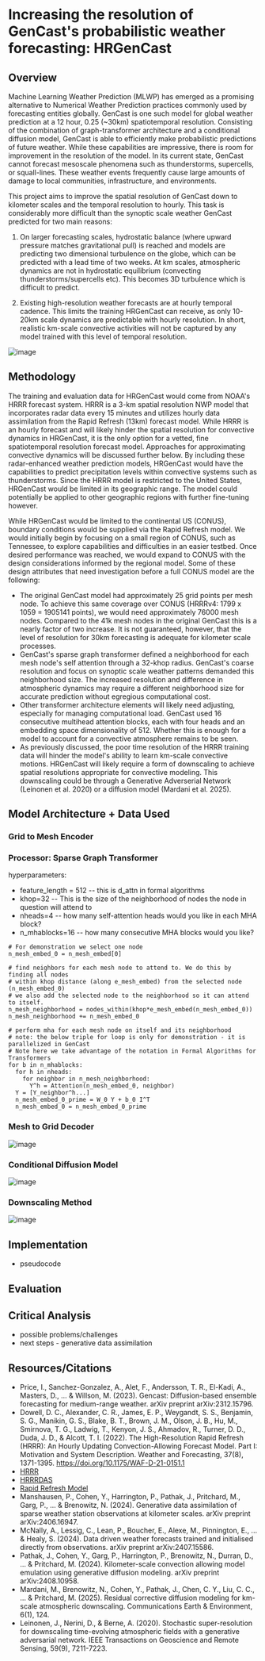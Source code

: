 # Increasing the resolution of GenCast's probabilistic weather forecasting: HRGenCast

## Overview
Machine Learning Weather Prediction (MLWP) has emerged as a promising alternative to Numerical Weather Prediction practices commonly used by forecasting entities globally. GenCast is one such model for global weather prediction at a 12 hour, 0.25 (~30km) spatiotemporal resolution. Consisting of the combination of graph-transformer architecture and a conditional diffusion model, GenCast is able to efficiently make probabilistic predictions of future weather. While these capabilities are impressive, there is room for improvement in the resolution of the model. In its current state, GenCast cannot forecast mesoscale phenomena such as thunderstorms, supercells, or squall-lines. These weather events frequently cause large amounts of damage to local communities, infrastructure, and environments. 

This project aims to improve the spatial resolution of GenCast down to kilometer scales and the temporal resolution to hourly. This task is considerably more difficult than the synoptic scale weather GenCast predicted for two main reasons:

1. On larger forecasting scales, hydrostatic balance (where upward pressure matches gravitational pull) is reached and models are predicting two dimensional turbulence on the globe, which can be predicted with a lead time of two weeks. At km scales, atmospheric dynamics are not in hydrostatic equilibrium (convecting thunderstorms/supercells etc). This becomes 3D turbulence which is difficult to predict.


2. Existing high-resolution weather forecasts are at hourly temporal cadence. This limits the training HRGenCast can receive, as only 10-20km scale dynamics are predictable with hourly resolution. In short, realistic km-scale convective activities will not be captured by any model trained with this level of temporal resolution.

![image](images/conv_rad_cond-NWS-5726a3205f9b589e34f99dcd-1149086300.png)

## Methodology
The training and evaluation data for HRGenCast would come from NOAA's HRRR forecast system. 
HRRR is a 3-km spatial resolution NWP model that incorporates radar data every 15 minutes and utilizes hourly data assimilation from the Rapid Refresh (13km) forecast model. While HRRR is an hourly forecast and will likely hinder the spatial resolution for convective dynamics in HRGenCast, it is the only option for a vetted, fine spatiotemporal resolution forecast model. Approaches for approximating convective dynamics will be discussed further below. By including these radar-enhanced weather prediction models, HRGenCast would have the capabilities to predict precipitation levels within convective systems such as thunderstorms. Since the HRRR model is restricted to the United States, HRGenCast would be limited in its geographic range. The model could potentially be applied to other geographic regions with further fine-tuning however. 


While HRGenCast would be limited to the continental US (CONUS), boundary conditions would be supplied via the Rapid Refresh model. We would initially begin by focusing on a small region of CONUS, such as Tennessee, to explore capabilities and difficulties in an easier testbed. Once desired performance was reached, we would expand to CONUS with the design considerations informed by the regional model. Some of these design attributes that need investigation before a full CONUS model are the following:
- The original GenCast model had approximately 25 grid points per mesh node. To achieve this same coverage over CONUS (HRRRv4: 1799 x 1059 = 1905141 points), we would need approximately 76000 mesh nodes. Compared to the 41k mesh nodes in the original GenCast this is a nearly factor of two increase. It is not guaranteed, however, that the level of resolution for 30km forecasting is adequate for kilometer scale processes.
- GenCast's sparse graph transformer defined a neighborhood for each mesh node's self attention through a 32-khop radius. GenCast's coarse resolution and focus on synoptic scale weather patterns demanded this neighborhood size. The increased resolution and difference in atmospheric dynamics may require a different neighborhood size for accurate prediction without egregious computational cost.
- Other transformer architecture elements will likely need adjusting, especially for managing computational load. GenCast used 16 consecutive multihead attention blocks, each with four heads and an embedding space dimensionality of 512. Whether this is enough for a model to account for a convective atmosphere remains to be seen.
- As previously discussed, the poor time resolution of the HRRR training data will hinder the model's ability to learn km-scale convective motions. HRGenCast will likely require a form of downscaling to achieve spatial resolutions appropriate for convective modeling. This downscaling could be through a Generative Adverserial Network (Leinonen et al. 2020) or a diffusion model (Mardani et al. 2025).

## Model Architecture + Data Used
### Grid to Mesh Encoder

### Processor: Sparse Graph Transformer
hyperparameters:
- feature_length = 512 -- this is d_attn in formal algorithms
- khop=32 -- This is the size of the neighborhood of nodes the node in question will attend to
- nheads=4 -- how many self-attention heads would you like in each MHA block?
- n_mhablocks=16 -- how many consecutive MHA blocks would you like?

```
# For demonstration we select one node
n_mesh_embed_0 = n_mesh_embed[0]

# find neighbors for each mesh node to attend to. We do this by finding all nodes
# within khop distance (along e_mesh_embed) from the selected node (n_mesh_embed_0)
# we also add the selected node to the neighborhood so it can attend to itself.
n_mesh_neighborhood = nodes_within(khop*e_mesh_embed(n_mesh_embed_0))
n_mesh_neighborhood += n_mesh_embed_0

# perform mha for each mesh node on itself and its neighborhood
# note: the below triple for loop is only for demonstration - it is parallelized in GenCast
# Note here we take advantage of the notation in Formal Algorithms for Transformers
for b in n_mhablocks:
  for h in nheads:
    for neighbor in n_mesh_neighborhood:
      Y^h = Attention(n_mesh_embed_0, neighbor)
  Y = [Y_neighbor^h...]
  n_mesh_embed_0_prime = W_0 Y + b_0 I^T
  n_mesh_embed_0 = n_mesh_embed_0_prime
```

### Mesh to Grid Decoder
![image](images/sparsetrans.png)

### Conditional Diffusion Model

![image](images/diffusionimg.png)

### Downscaling Method
![image](images/downscaling_leinonen.png)


## Implementation
- pseudocode

## Evaluation

## Critical Analysis
- possible problems/challenges
- next steps - generative data assimilation

## Resources/Citations
- Price, I., Sanchez-Gonzalez, A., Alet, F., Andersson, T. R., El-Kadi, A., Masters, D., ... & Willson, M. (2023). Gencast: Diffusion-based ensemble forecasting for medium-range weather. arXiv preprint arXiv:2312.15796.
-  Dowell, D. C., Alexander, C. R., James, E. P., Weygandt, S. S., Benjamin, S. G., Manikin, G. S., Blake, B. T., Brown, J. M., Olson, J. B., Hu, M., Smirnova, T. G., Ladwig, T., Kenyon, J. S., Ahmadov, R., Turner, D. D., Duda, J. D., & Alcott, T. I. (2022). The High-Resolution Rapid Refresh (HRRR): An Hourly Updating Convection-Allowing Forecast Model. Part I: Motivation and System Description. Weather and Forecasting, 37(8), 1371-1395. https://doi.org/10.1175/WAF-D-21-0151.1
-  [HRRR](https://rapidrefresh.noaa.gov/hrrr/)
- [HRRRDAS](https://rapidrefresh.noaa.gov/internal/pdfs/2020_Spring_Experiment_HRRRE_Documentation.pdf)
- [Rapid Refresh Model](https://rapidrefresh.noaa.gov/)
- Manshausen, P., Cohen, Y., Harrington, P., Pathak, J., Pritchard, M., Garg, P., ... & Brenowitz, N. (2024). Generative data assimilation of sparse weather station observations at kilometer scales. arXiv preprint arXiv:2406.16947.
- McNally, A., Lessig, C., Lean, P., Boucher, E., Alexe, M., Pinnington, E., ... & Healy, S. (2024). Data driven weather forecasts trained and initialised directly from observations. arXiv preprint arXiv:2407.15586.
- Pathak, J., Cohen, Y., Garg, P., Harrington, P., Brenowitz, N., Durran, D., ... & Pritchard, M. (2024). Kilometer-scale convection allowing model emulation using generative diffusion modeling. arXiv preprint arXiv:2408.10958.
- Mardani, M., Brenowitz, N., Cohen, Y., Pathak, J., Chen, C. Y., Liu, C. C., ... & Pritchard, M. (2025). Residual corrective diffusion modeling for km-scale atmospheric downscaling. Communications Earth & Environment, 6(1), 124.
- Leinonen, J., Nerini, D., & Berne, A. (2020). Stochastic super-resolution for downscaling time-evolving atmospheric fields with a generative adversarial network. IEEE Transactions on Geoscience and Remote Sensing, 59(9), 7211-7223.
